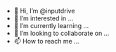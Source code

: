 - 👋 Hi, I’m @inputdrive
- 👀 I’m interested in ...
- 🌱 I’m currently learning ...
- 💞️ I’m looking to collaborate on ...
- 📫 How to reach me ...

<!---
inputdrive/inputdrive is a ✨ special ✨ repository because its `README.md` (this file) appears on your GitHub profile.
You can click the Preview link to take a look at your changes.
--->
